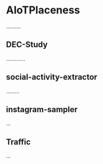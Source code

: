 # AIoTPlaceness

..........

## DEC-Study

.............

## social-activity-extractor

.........

## instagram-sampler

...

## Traffic

...
